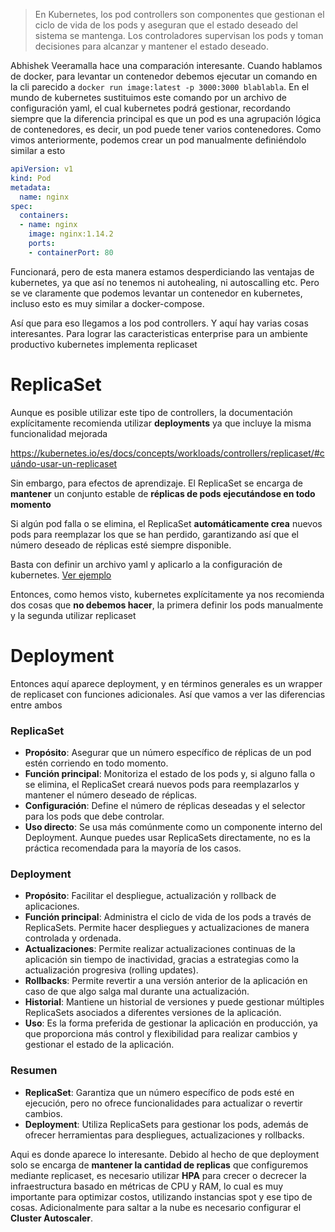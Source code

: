 > En Kubernetes, los pod controllers son componentes que gestionan el ciclo de vida de los pods y aseguran que el estado deseado del sistema se mantenga. Los controladores supervisan los pods y toman decisiones para alcanzar y mantener el estado deseado.


Abhishek Veeramalla hace una comparación interesante. Cuando hablamos de docker, para levantar un contenedor debemos ejecutar un comando en la cli parecido a `docker run image:latest -p 3000:3000 blablabla`. En el mundo de kubernetes sustituimos este comando por un archivo de configuración yaml, el cual kubernetes podrá gestionar, recordando siempre que la diferencia principal es que un pod es una agrupación lógica de contenedores, es decir, un pod puede tener varios contenedores. Como vimos anteriormente, podemos crear un pod manualmente definiéndolo similar a esto

```yaml
apiVersion: v1
kind: Pod
metadata:
  name: nginx
spec:
  containers:
  - name: nginx
    image: nginx:1.14.2
    ports:
    - containerPort: 80
```

Funcionará, pero de esta manera estamos desperdiciando las ventajas de kubernetes, ya que así no tenemos ni autohealing, ni autoscalling etc. Pero se ve claramente que podemos levantar un contenedor en kubernetes, incluso esto es muy similar a docker-compose.

Así que para eso llegamos a los pod controllers. Y aquí hay varias cosas interesantes. Para lograr las caracteristicas enterprise para un ambiente productivo kubernetes implementa replicaset


# ReplicaSet

Aunque es posible utilizar este tipo de controllers, la documentación explícitamente recomienda utilizar **deployments** ya que incluye la misma funcionalidad mejorada

https://kubernetes.io/es/docs/concepts/workloads/controllers/replicaset/#cuándo-usar-un-replicaset

Sin embargo, para efectos de aprendizaje. El ReplicaSet se encarga de **mantener** un conjunto estable de **réplicas de pods ejecutándose en todo momento**

Si algún pod falla o se elimina, el ReplicaSet **automáticamente crea** nuevos pods para reemplazar los que se han perdido, garantizando así que el número deseado de réplicas esté siempre disponible.

Basta con definir un archivo yaml y aplicarlo a la configuración de kubernetes. [Ver ejemplo](https://kubernetes.io/es/docs/concepts/workloads/controllers/replicaset/#ejemplo)


Entonces, como hemos visto, kubernetes explícitamente ya nos recomienda dos cosas que **no debemos hacer**, la primera definir los pods manualmente y la segunda utilizar replicaset

# Deployment 

Entonces aquí aparece deployment, y en términos generales es un wrapper de replicaset con funciones adicionales. Así que vamos a ver las diferencias entre ambos

### ReplicaSet
- **Propósito**: Asegurar que un número específico de réplicas de un pod estén corriendo en todo momento.
- **Función principal**: Monitoriza el estado de los pods y, si alguno falla o se elimina, el ReplicaSet creará nuevos pods para reemplazarlos y mantener el número deseado de réplicas.
- **Configuración**: Define el número de réplicas deseadas y el selector para los pods que debe controlar.
- **Uso directo**: Se usa más comúnmente como un componente interno del Deployment. Aunque puedes usar ReplicaSets directamente, no es la práctica recomendada para la mayoría de los casos.
### Deployment
- **Propósito**: Facilitar el despliegue, actualización y rollback de aplicaciones.
- **Función principal**: Administra el ciclo de vida de los pods a través de ReplicaSets. Permite hacer despliegues y actualizaciones de manera controlada y ordenada.
- **Actualizaciones**: Permite realizar actualizaciones continuas de la aplicación sin tiempo de inactividad, gracias a estrategias como la actualización progresiva (rolling updates).
- **Rollbacks**: Permite revertir a una versión anterior de la aplicación en caso de que algo salga mal durante una actualización.
- **Historial**: Mantiene un historial de versiones y puede gestionar múltiples ReplicaSets asociados a diferentes versiones de la aplicación.
- **Uso**: Es la forma preferida de gestionar la aplicación en producción, ya que proporciona más control y flexibilidad para realizar cambios y gestionar el estado de la aplicación.
### Resumen
- **ReplicaSet**: Garantiza que un número específico de pods esté en ejecución, pero no ofrece funcionalidades para actualizar o revertir cambios.
- **Deployment**: Utiliza ReplicaSets para gestionar los pods, además de ofrecer herramientas para despliegues, actualizaciones y rollbacks.

Aqui es donde aparece lo interesante. Debido al hecho de que deployment solo se encarga de **mantener la cantidad de replicas** que configuremos mediante replicaset, es necesario utilizar **HPA** para crecer o decrecer la infraestructura basado en métricas de CPU y RAM, lo cual es muy importante para optimizar costos, utilizando instancias spot y ese tipo de cosas. Adicionalmente para saltar a la nube es necesario configurar el **Cluster Autoscaler**.
